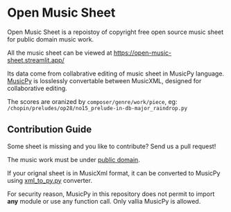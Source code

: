 # Open Music Sheet

Open Music Sheet is a repoistoy of copyright free open source music sheet for public domain music work.

All the music sheet can be viewed at https://open-music-sheet.streamlit.app/

Its data come from collabrative editing of music sheet in MusicPy language. 
[MusicPy](https://github.com/yufanyufan/musicpy) is losslessly convertable between MusicXML, designed for collaborative editing.

The scores are oranized by `composer/genre/work/piece`, eg: `/chopin/preludes/op28/no15_prelude-in-db-major_raindrop.py`

## Contribution Guide
Some sheet is missing and you like to contribute? Send us a pull request!

The music work must be under [public domain](https://creativecommons.org/publicdomain/mark/1.0/).

If your orignal sheet is in MusicXml format, it can be converted to MusicPy using [xml_to_py.py](https://github.com/yufanyufan/musicpy/blob/main/xml_to_py.py) converter.

For security reason, MusicPy in this repository does not permit to import **any** module or use any function call. Only vallia MusicPy is allowed.
